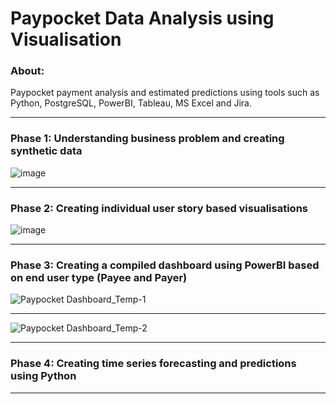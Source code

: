 # Paypocket Data Analysis using Visualisation
### About: 
Paypocket payment analysis and estimated predictions using tools such as Python, PostgreSQL, PowerBI, Tableau, MS Excel and Jira.

---
### Phase 1: Understanding business problem and creating synthetic data
![image](https://user-images.githubusercontent.com/89547823/165675876-9cce774a-883d-4813-baba-06d5dddcf453.png)

---
### Phase 2: Creating individual user story based visualisations
![image](https://user-images.githubusercontent.com/89547823/163530997-00a5b0f9-13b5-4d28-a44f-547a1f67fc28.png)

---
### Phase 3: Creating a compiled dashboard using PowerBI based on end user type (Payee and Payer)
![Paypocket Dashboard_Temp-1](https://user-images.githubusercontent.com/89547823/165676092-46a6056d-98a3-4796-8521-7f07431532ef.png)

---
![Paypocket Dashboard_Temp-2](https://user-images.githubusercontent.com/89547823/165676118-493299e5-5a6c-40da-9958-c3db0e1f9b66.png)

---
### Phase 4: Creating time series forecasting and predictions using Python

---
